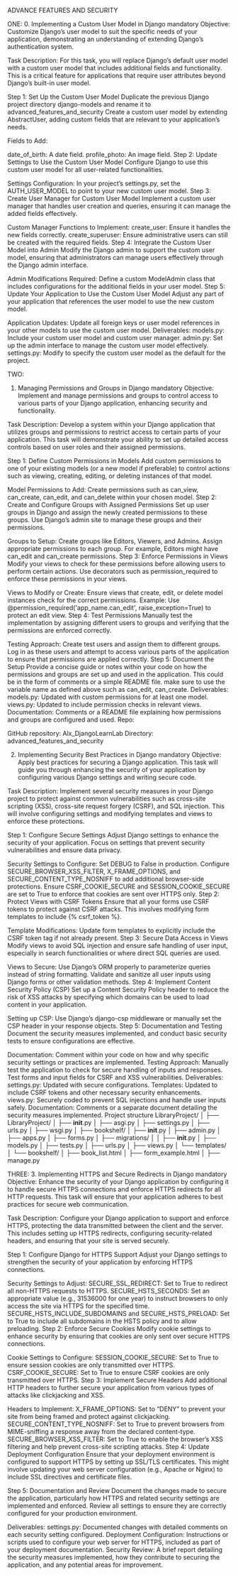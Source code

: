 
ADVANCE FEATURES AND SECURITY

ONE:
0. Implementing a Custom User Model in Django
mandatory
Objective: Customize Django’s user model to suit the specific needs of your application, demonstrating an understanding of extending Django’s authentication system.

Task Description:
For this task, you will replace Django’s default user model with a custom user model that includes additional fields and functionality. This is a critical feature for applications that require user attributes beyond Django’s built-in user model.

Step 1: Set Up the Custom User Model
Duplicate the previous Django project directory django-models and rename it to advanced_features_and_security
Create a custom user model by extending AbstractUser, adding custom fields that are relevant to your application’s needs.

Fields to Add:

date_of_birth: A date field.
profile_photo: An image field.
Step 2: Update Settings to Use the Custom User Model
Configure Django to use this custom user model for all user-related functionalities.

Settings Configuration:
In your project’s settings.py, set the AUTH_USER_MODEL to point to your new custom user model.
Step 3: Create User Manager for Custom User Model
Implement a custom user manager that handles user creation and queries, ensuring it can manage the added fields effectively.

Custom Manager Functions to Implement:
create_user: Ensure it handles the new fields correctly.
create_superuser: Ensure administrative users can still be created with the required fields.
Step 4: Integrate the Custom User Model into Admin
Modify the Django admin to support the custom user model, ensuring that administrators can manage users effectively through the Django admin interface.

Admin Modifications Required:
Define a custom ModelAdmin class that includes configurations for the additional fields in your user model.
Step 5: Update Your Application to Use the Custom User Model
Adjust any part of your application that references the user model to use the new custom model.

Application Updates:
Update all foreign keys or user model references in your other models to use the custom user model.
Deliverables:
models.py: Include your custom user model and custom user manager.
admin.py: Set up the admin interface to manage the custom user model effectively.
settings.py: Modify to specify the custom user model as the default for the project.

TWO:
1. Managing Permissions and Groups in Django
mandatory
Objective: Implement and manage permissions and groups to control access to various parts of your Django application, enhancing security and functionality.

Task Description:
Develop a system within your Django application that utilizes groups and permissions to restrict access to certain parts of your application. This task will demonstrate your ability to set up detailed access controls based on user roles and their assigned permissions.

Step 1: Define Custom Permissions in Models
Add custom permissions to one of your existing models (or a new model if preferable) to control actions such as viewing, creating, editing, or deleting instances of that model.

Model Permissions to Add:
Create permissions such as can_view, can_create, can_edit, and can_delete within your chosen model.
Step 2: Create and Configure Groups with Assigned Permissions
Set up user groups in Django and assign the newly created permissions to these groups. Use Django’s admin site to manage these groups and their permissions.

Groups to Setup:
Create groups like Editors, Viewers, and Admins.
Assign appropriate permissions to each group. For example, Editors might have can_edit and can_create permissions.
Step 3: Enforce Permissions in Views
Modify your views to check for these permissions before allowing users to perform certain actions. Use decorators such as permission_required to enforce these permissions in your views.

Views to Modify or Create:
Ensure views that create, edit, or delete model instances check for the correct permissions.
Example: Use @permission_required('app_name.can_edit', raise_exception=True) to protect an edit view.
Step 4: Test Permissions
Manually test the implementation by assigning different users to groups and verifying that the permissions are enforced correctly.

Testing Approach:
Create test users and assign them to different groups.
Log in as these users and attempt to access various parts of the application to ensure that permissions are applied correctly.
Step 5: Document the Setup
Provide a concise guide or notes within your code on how the permissions and groups are set up and used in the application.
This could be in the form of comments or a simple README file.
make sure to use the variable name as defined above such as can_edit, can_create.
Deliverables:
models.py: Updated with custom permissions for at least one model.
views.py: Updated to include permission checks in relevant views.
Documentation: Comments or a README file explaining how permissions and groups are configured and used.
Repo:

GitHub repository: Alx_DjangoLearnLab
Directory: advanced_features_and_security
 
2. Implementing Security Best Practices in Django
mandatory
Objective: Apply best practices for securing a Django application. This task will guide you through enhancing the security of your application by configuring various Django settings and writing secure code.

Task Description:
Implement several security measures in your Django project to protect against common vulnerabilities such as cross-site scripting (XSS), cross-site request forgery (CSRF), and SQL injection. This will involve configuring settings and modifying templates and views to enforce these protections.

Step 1: Configure Secure Settings
Adjust Django settings to enhance the security of your application. Focus on settings that prevent security vulnerabilities and ensure data privacy.

Security Settings to Configure:
Set DEBUG to False in production.
Configure SECURE_BROWSER_XSS_FILTER, X_FRAME_OPTIONS, and SECURE_CONTENT_TYPE_NOSNIFF to add additional browser-side protections.
Ensure CSRF_COOKIE_SECURE and SESSION_COOKIE_SECURE are set to True to enforce that cookies are sent over HTTPS only.
Step 2: Protect Views with CSRF Tokens
Ensure that all your forms use CSRF tokens to protect against CSRF attacks. This involves modifying form templates to include {% csrf_token %}.

Template Modifications:
Update form templates to explicitly include the CSRF token tag if not already present.
Step 3: Secure Data Access in Views
Modify views to avoid SQL injection and ensure safe handling of user input, especially in search functionalities or where direct SQL queries are used.

Views to Secure:
Use Django’s ORM properly to parameterize queries instead of string formatting.
Validate and sanitize all user inputs using Django forms or other validation methods.
Step 4: Implement Content Security Policy (CSP)
Set up a Content Security Policy header to reduce the risk of XSS attacks by specifying which domains can be used to load content in your application.

Setting up CSP:
Use Django’s django-csp middleware or manually set the CSP header in your response objects.
Step 5: Documentation and Testing
Document the security measures implemented, and conduct basic security tests to ensure configurations are effective.

Documentation:
Comment within your code on how and why specific security settings or practices are implemented.
Testing Approach:
Manually test the application to check for secure handling of inputs and responses. Test forms and input fields for CSRF and XSS vulnerabilities.
Deliverables:
settings.py: Updated with secure configurations.
Templates: Updated to include CSRF tokens and other necessary security enhancements.
views.py: Securely coded to prevent SQL injections and handle user inputs safely.
Documentation: Comments or a separate document detailing the security measures implemented.
Project structure
LibraryProject/
│
├── LibraryProject/
│   ├── __init__.py
│   ├── asgi.py
│   ├── settings.py
│   ├── urls.py
│   ├── wsgi.py
│
├── bookshelf/
│   ├── __init__.py
│   ├── admin.py
│   ├── apps.py
│   ├── forms.py
│   ├── migrations/
│   │   ├── __init__.py
│   ├── models.py
│   ├── tests.py
│   ├── urls.py
│   ├── views.py
│   └── templates/
│       └── bookshelf/
│           ├── book_list.html
│           ├── form_example.html
│
├── manage.py

THREE:
3. Implementing HTTPS and Secure Redirects in Django
mandatory
Objective: Enhance the security of your Django application by configuring it to handle secure HTTPS connections and enforce HTTPS redirects for all HTTP requests. This task will ensure that your application adheres to best practices for secure web communication.

Task Description:
Configure your Django application to support and enforce HTTPS, protecting the data transmitted between the client and the server. This includes setting up HTTPS redirects, configuring security-related headers, and ensuring that your site is served securely.

Step 1: Configure Django for HTTPS Support
Adjust your Django settings to strengthen the security of your application by enforcing HTTPS connections.

Security Settings to Adjust:
SECURE_SSL_REDIRECT: Set to True to redirect all non-HTTPS requests to HTTPS.
SECURE_HSTS_SECONDS: Set an appropriate value (e.g., 31536000 for one year) to instruct browsers to only access the site via HTTPS for the specified time.
SECURE_HSTS_INCLUDE_SUBDOMAINS and SECURE_HSTS_PRELOAD: Set to True to include all subdomains in the HSTS policy and to allow preloading.
Step 2: Enforce Secure Cookies
Modify cookie settings to enhance security by ensuring that cookies are only sent over secure HTTPS connections.

Cookie Settings to Configure:
SESSION_COOKIE_SECURE: Set to True to ensure session cookies are only transmitted over HTTPS.
CSRF_COOKIE_SECURE: Set to True to ensure CSRF cookies are only transmitted over HTTPS.
Step 3: Implement Secure Headers
Add additional HTTP headers to further secure your application from various types of attacks like clickjacking and XSS.

Headers to Implement:
X_FRAME_OPTIONS: Set to “DENY” to prevent your site from being framed and protect against clickjacking.
SECURE_CONTENT_TYPE_NOSNIFF: Set to True to prevent browsers from MIME-sniffing a response away from the declared content-type.
SECURE_BROWSER_XSS_FILTER: Set to True to enable the browser’s XSS filtering and help prevent cross-site scripting attacks.
Step 4: Update Deployment Configuration
Ensure that your deployment environment is configured to support HTTPS by setting up SSL/TLS certificates. This might involve updating your web server configuration (e.g., Apache or Nginx) to include SSL directives and certificate files.

Step 5: Documentation and Review
Document the changes made to secure the application, particularly how HTTPS and related security settings are implemented and enforced. Review all settings to ensure they are correctly configured for your production environment.

Deliverables:
settings.py: Documented changes with detailed comments on each security setting configured.
Deployment Configuration: Instructions or scripts used to configure your web server for HTTPS, included as part of your deployment documentation.
Security Review: A brief report detailing the security measures implemented, how they contribute to securing the application, and any potential areas for improvement.